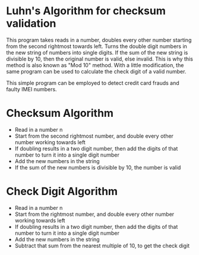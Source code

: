 # Luhn's Algorithm for checksum validation
This program takes reads in a number, doubles every other number starting from the second rightmost towards left. Turns the double digit numbers in the new string of numbers into single digits. If the sum of the new string is divisible by 10, then the original number is valid, else invalid. This is why this method is also known as "Mod 10" method. With a little modification, the same program can be used to calculate the check digit of a valid number.

This simple program can be employed to detect credit card frauds and faulty IMEI numbers.

# Checksum Algorithm
  - Read in a number n
  - Start from the second rightmost number, and double every other number working towards left
  - If doubling results in a two digit number, then add the digits of that number to turn it into a single digit number
  - Add the new numbers in the string
  - If the sum of the new numbers is divisible by 10, the number is valid

# Check Digit Algorithm
  - Read in a number n
  - Start from the rightmost number, and double every other number working towards left
  - If doubling results in a two digit number, then add the digits of that number to turn it into a single digit number
  - Add the new numbers in the string
  - Subtract that sum from the nearest multiple of 10, to get the check digit
